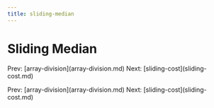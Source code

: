 ```yaml
---
title: sliding-median
---
```


# Sliding Median

Prev: \[array-division](array-division.md) Next:
\[sliding-cost](sliding-cost.md)

Prev: \[array-division](array-division.md) Next:
\[sliding-cost](sliding-cost.md)
